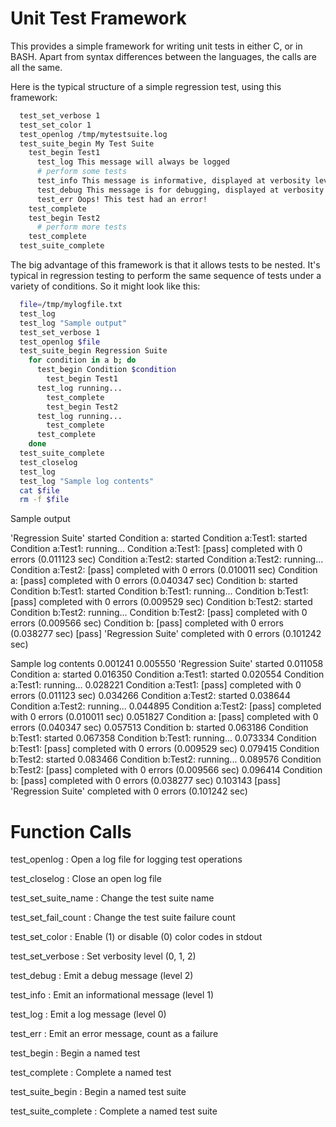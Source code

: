 Unit Test Framework
===================

This provides a simple framework for writing unit tests in either C, or in
BASH. Apart from syntax differences between the languages, the calls are
all the same.

Here is the typical structure of a simple regression test, using this
framework:

```bash
  test_set_verbose 1
  test_set_color 1
  test_openlog /tmp/mytestsuite.log
  test_suite_begin My Test Suite
    test_begin Test1
      test_log This message will always be logged
      # perform some tests
      test_info This message is informative, displayed at verbosity level 1
      test_debug This message is for debugging, displayed at verbosity level 2
      test_err Oops! This test had an error!
    test_complete
    test_begin Test2
      # perform more tests
    test_complete
  test_suite_complete
```

The big advantage of this framework is that it allows tests to be nested.
It's typical in regression testing to perform the same sequence of tests
under a variety of conditions. So it might look like this:

```bash
  file=/tmp/mylogfile.txt
  test_log
  test_log "Sample output"
  test_set_verbose 1
  test_openlog $file
  test_suite_begin Regression Suite
    for condition in a b; do
      test_begin Condition $condition
        test_begin Test1
	  test_log running...
        test_complete
        test_begin Test2
	  test_log running...
        test_complete
      test_complete
    done
  test_suite_complete
  test_closelog
  test_log
  test_log "Sample log contents"
  cat $file
  rm -f $file
```

Sample output

'Regression Suite' started
Condition a: started
Condition a:Test1: started
Condition a:Test1: running...
Condition a:Test1: [pass] completed with 0 errors (0.011123 sec)
Condition a:Test2: started
Condition a:Test2: running...
Condition a:Test2: [pass] completed with 0 errors (0.010011 sec)
Condition a: [pass] completed with 0 errors (0.040347 sec)
Condition b: started
Condition b:Test1: started
Condition b:Test1: running...
Condition b:Test1: [pass] completed with 0 errors (0.009529 sec)
Condition b:Test2: started
Condition b:Test2: running...
Condition b:Test2: [pass] completed with 0 errors (0.009566 sec)
Condition b: [pass] completed with 0 errors (0.038277 sec)
[pass] 'Regression Suite' completed with 0 errors (0.101242 sec)

Sample log contents
   0.001241
   0.005550 'Regression Suite' started
   0.011058 Condition a: started
   0.016350 Condition a:Test1: started
   0.020554 Condition a:Test1: running...
   0.028221 Condition a:Test1: [pass] completed with 0 errors (0.011123 sec)
   0.034266 Condition a:Test2: started
   0.038644 Condition a:Test2: running...
   0.044895 Condition a:Test2: [pass] completed with 0 errors (0.010011 sec)
   0.051827 Condition a: [pass] completed with 0 errors (0.040347 sec)
   0.057513 Condition b: started
   0.063186 Condition b:Test1: started
   0.067358 Condition b:Test1: running...
   0.073334 Condition b:Test1: [pass] completed with 0 errors (0.009529 sec)
   0.079415 Condition b:Test2: started
   0.083466 Condition b:Test2: running...
   0.089576 Condition b:Test2: [pass] completed with 0 errors (0.009566 sec)
   0.096414 Condition b: [pass] completed with 0 errors (0.038277 sec)
   0.103143 [pass] 'Regression Suite' completed with 0 errors (0.101242 sec)


Function Calls
==============

test_openlog
: Open a log file for logging test operations

test_closelog
: Close an open log file

test_set_suite_name
: Change the test suite name

test_set_fail_count
: Change the test suite failure count

test_set_color
: Enable (1) or disable (0) color codes in stdout

test_set_verbose
: Set verbosity level (0, 1, 2)

test_debug
: Emit a debug message (level 2)

test_info
: Emit an informational message (level 1)

test_log
: Emit a log message (level 0)

test_err
: Emit an error message, count as a failure

test_begin
: Begin a named test

test_complete
: Complete a named test

test_suite_begin
: Begin a named test suite

test_suite_complete
: Complete a named test suite
